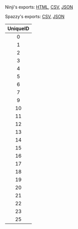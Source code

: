 Ninji's exports: [HTML](https://wuffs.org/acnh/bcsv_140/html/MysteryTourItemParam.html), [CSV](https://wuffs.org/acnh/bcsv_140/csv/MysteryTourItemParam.csv), [JSON](https://wuffs.org/acnh/bcsv_140/json/MysteryTourItemParam.json)

Spazzy's exports: [CSV](https://github.com/McSpazzy/acnh-csv/blob/master/MysteryTourItemParam.csv), [JSON](https://github.com/McSpazzy/acnh-json/blob/master/MysteryTourItemParam.json)

| UniqueID |
|:--:|
| 0 | 
| 1 | 
| 2 | 
| 3 | 
| 4 | 
| 5 | 
| 6 | 
| 7 | 
| 9 | 
| 10 | 
| 11 | 
| 12 | 
| 13 | 
| 14 | 
| 15 | 
| 16 | 
| 17 | 
| 18 | 
| 19 | 
| 20 | 
| 21 | 
| 22 | 
| 23 | 
| 25 | 
